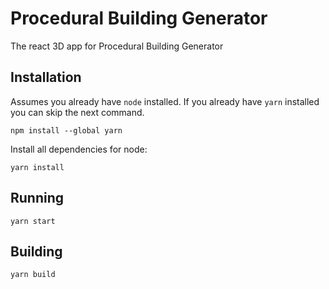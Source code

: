# Procedural Building Generator
The react 3D app for Procedural Building Generator

## Installation

Assumes you already have `node` installed. If you already have `yarn` installed you can skip the next command.

    npm install --global yarn

Install all dependencies for node:

    yarn install

## Running

    yarn start

## Building

    yarn build